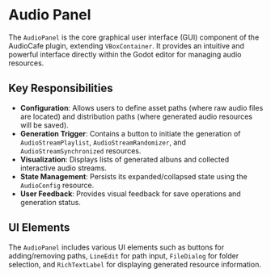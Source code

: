 # Audio Panel

The `AudioPanel` is the core graphical user interface (GUI) component of the AudioCafe plugin, extending `VBoxContainer`. It provides an intuitive and powerful interface directly within the Godot editor for managing audio resources.

## Key Responsibilities

*   **Configuration**: Allows users to define asset paths (where raw audio files are located) and distribution paths (where generated audio resources will be saved).
*   **Generation Trigger**: Contains a button to initiate the generation of `AudioStreamPlaylist`, `AudioStreamRandomizer`, and `AudioStreamSynchronized` resources.
*   **Visualization**: Displays lists of generated albuns and collected interactive audio streams.
*   **State Management**: Persists its expanded/collapsed state using the `AudioConfig` resource.
*   **User Feedback**: Provides visual feedback for save operations and generation status.

## UI Elements

The `AudioPanel` includes various UI elements such as buttons for adding/removing paths, `LineEdit` for path input, `FileDialog` for folder selection, and `RichTextLabel` for displaying generated resource information.